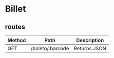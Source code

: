 # Billet

## routes

| Method | Path                | Description              |
| ------ | ------------------- | ------------------------ |
| GET    | /boleto/:barcode    | Returns JSON             |
